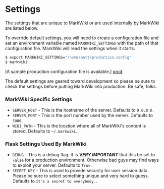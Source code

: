 Settings
========

The settings that are unique to MarkWiki or are used internally by MarkWiki
are listed below.

To override default settings, you will need to create a configuration file and
set an environment variable named `MARKWIKI_SETTINGS` with the path of that
configuration file. MarkWiki will read the settings when it starts.

```bash
$ export MARKWIKI_SETTINGS="/home/matt/production.config"
$ markwiki
```

[A sample production configuration file is available.] [prod]

The default settings are geared toward development so please be sure to check
the settings before putting MarkWiki into production. Be safe, folks.

### MarkWiki Specific Settings

* `SERVER_HOST` - This is the hostname of the server. Defaults to `0.0.0.0`.
* `SERVER_PORT` - This is the port number used by the server. Defaults to
  `5000`.
* `WIKI_PATH` - This is the location where all of MarkWiki's content is
  stored. Defaults to `~/.markwiki`.

### Flask Settings Used By MarkWiki

* `DEBUG` - This is a debug flag. It is ***VERY IMPORTANT*** that this be set
  to `False` for a production environment. Otherwise bad guys may find ways
  to exploit your server. Defaults to `True`.
* `SECRET_KEY` - This is used to provide security for user session data. Please
  be sure to select something unique and very hard to guess. Defaults to `It's
  a secret to everybody.`.

[prod]: https://raw.github.com/mblayman/markwiki/master/production.config
